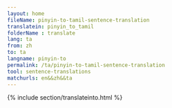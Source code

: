 ```yaml
---
layout: home
fileName: pinyin-to-tamil-sentence-translation
translatein: pinyin_to_tamil
folderName : translate
lang: ta
from: zh
to: ta
langname: pinyin-to
permalink: /ta/pinyin-to-tamil-sentence-translation
tool: sentence-translations
matchurls: en&&zh&&ta
---
```

{% include section/translateinto.html %}
